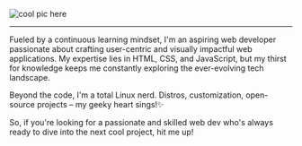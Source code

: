 ![cool pic here]()
_____________________________
Fueled by a continuous learning mindset, I'm an aspiring web developer passionate about crafting user-centric and visually impactful web applications. My expertise lies in HTML, CSS, and JavaScript, but my thirst for knowledge keeps me constantly exploring the ever-evolving tech landscape.

Beyond the code, I'm a total Linux nerd.  Distros, customization, open-source projects – my geeky heart sings!✨

So, if you're looking for a passionate and skilled web dev who's always ready to dive into the next cool project, hit me up!
